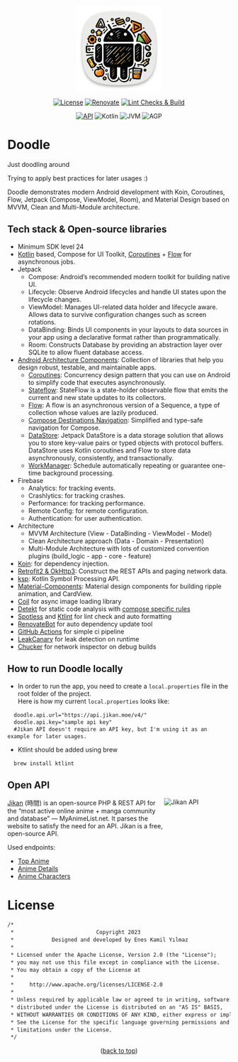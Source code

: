 <a name="readme-top"></a>

<p align="center">
  <a>
    <img src="app/src/main/res/mipmap-xxxhdpi/ic_launcher.png" alt="Doodle App Icon" >
  </a>
</p>

<p align="center">
  <a href="https://github.com/enesky/Doodle/blob/main/LICENSE"><img alt="License" src="https://img.shields.io/badge/License-Apache%202.0-blue.svg"/></a>
  <a href="https://renovatebot.com/"><img alt="Renovate" src="https://img.shields.io/badge/RenovateBot-enabled-light_green.svg"/></a>
  <a href="https://github.com/enesky/Doodle/actions/workflows/main.yml"><img alt="Lint Checks & Build" src="https://github.com/enesky/Doodle/actions/workflows/main.yml/badge.svg"/></a>
</p>

<p align="center">
  <a href="https://android-arsenal.com/api?level=24"><img alt="API" src="https://img.shields.io/badge/API-24%2B-brightgreen.svg?style=flat"/></a>
  <a><img alt="Kotlin" src="https://img.shields.io/badge/Kotlin-1.9.10-purple.svg?style=flat"/></a>
  <a><img alt="JVM" src="https://img.shields.io/badge/JVM-17-yellow.svg?style=flat"/></a>
  <a><img alt="AGP" src="https://img.shields.io/badge/AGP-8.3.0_alpha12-orange.svg?style=flat"/></a>
</p>

# Doodle

Just doodling around

Trying to apply best practices for later usages :)

Doodle demonstrates modern Android development with Koin, Coroutines, Flow, Jetpack (Compose, ViewModel, Room), and Material Design based on MVVM, Clean and Multi-Module architecture.

## Tech stack & Open-source libraries

- Minimum SDK level 24
- [Kotlin](https://kotlinlang.org/) based, Compose for UI Toolkit, [Coroutines](https://github.com/Kotlin/kotlinx.coroutines) + [Flow](https://kotlin.github.io/kotlinx.coroutines/kotlinx-coroutines-core/kotlinx.coroutines.flow/) for asynchronous jobs.
- Jetpack
    - Compose: Android’s recommended modern toolkit for building native UI. 
    - Lifecycle: Observe Android lifecycles and handle UI states upon the lifecycle changes.
    - ViewModel: Manages UI-related data holder and lifecycle aware. Allows data to survive configuration changes such as screen rotations.
    - DataBinding: Binds UI components in your layouts to data sources in your app using a declarative format rather than programmatically.
    - Room: Constructs Database by providing an abstraction layer over SQLite to allow fluent database access.
- [Android Architecture Components](https://developer.android.com/topic/libraries/architecture): Collection of libraries that help you design robust, testable, and maintainable apps.
    - [Coroutines](https://developer.android.com/kotlin/coroutines): Concurrency design pattern that you can use on Android to simplify code that executes asynchronously.
    - [Stateflow](https://developer.android.com/kotlin/flow/stateflow-and-sharedflow): StateFlow is a state-holder observable flow that emits the current and new state updates to its collectors.
    - [Flow](https://kotlinlang.org/docs/reference/coroutines/flow.html): A flow is an asynchronous version of a Sequence, a type of collection whose values are lazily produced.
    - [Compose Destinations Navigation](https://developer.android.com/jetpack/compose/navigation): Simplified and type-safe navigation for Compose.
    - [DataStore](https://developer.android.com/topic/libraries/architecture/datastore): Jetpack DataStore is a data storage solution that allows you to store key-value pairs or typed objects with protocol buffers. DataStore uses Kotlin coroutines and Flow to store data asynchronously,
      consistently, and transactionally.
    - [WorkManager](https://developer.android.com/topic/libraries/architecture/workmanager): Schedule automatically repeating or guarantee one-time background processing.
- Firebase
    - Analytics: for tracking events.
    - Crashlytics: for tracking crashes.
    - Performance: for tracking performance.
    - Remote Config: for remote configuration.
    - Authentication: for user authentication.
- Architecture
    - MVVM Architecture (View - DataBinding - ViewModel - Model)
    - Clean Architecture approach (Data - Domain - Presentation)
    - Multi-Module Architecture with lots of customized convention plugins (build_logic - app - core - feature)
- [Koin](https://insert-koin.io/): for dependency injection.
- [Retrofit2 & OkHttp3](https://github.com/square/retrofit): Construct the REST APIs and paging network data.
- [ksp](https://github.com/google/ksp): Kotlin Symbol Processing API.
- [Material-Components](https://github.com/material-components/material-components-android): Material design components for building ripple animation, and CardView.
- [Coil](https://github.com/coil-kt/coil) for async image loading library
- [Detekt](https://github.com/detekt/detekt) for static code analysis with [compose specific rules](https://github.com/mrmans0n/compose-rules/tree/main)
- [Spotless](https://github.com/diffplug/spotless) and [Ktlint](https://github.com/pinterest/ktlint) for lint check and auto formatting
- [RenovateBot](https://github.com/renovatebot/renovate) for auto dependency update tool
- [GitHub Actions](https://github.com/enesky/Doodle/actions) for simple ci pipeline
- [LeakCanary](https://github.com/square/leakcanary) for leak detection on runtime
- [Chucker](https://github.com/ChuckerTeam/chucker) for network inspector on debug builds

## How to run Doodle locally

- In order to run the app, you need to create a `local.properties` file in the root folder of the project.  
Here is how my current `local.properties` looks like:

```properties
  doodle.api.url="https://api.jikan.moe/v4/"
  doodle.api.key="sample api key" 
  #Jikan API doesn't require an API key, but I'm using it as an example for later usages.
```

- Ktlint should be added using brew

```console
  brew install ktlint
```

## Open API

<a href="https://jikan.moe/"><img align=right height=150 width= 150 alt="Jikan API" src="https://jikan.moe/assets/images/logo/jikan.logo.png"/></a>

[Jikan](https://jikan.moe/) (時間) is an open-source PHP & REST API for the “most active online anime + manga community and database” — MyAnimeList.net.
It parses the website to satisfy the need for an API.
Jikan is a free, open-source API.   

Used endpoints:  
- [Top Anime](https://api.jikan.moe/v4/top/anime/1/)  
- [Anime Details](https://api.jikan.moe/v4/anime/1)  
- [Anime Characters](https://api.jikan.moe/v4/anime/1/characters)  

# License
```xml
/*
 *                          Copyright 2023
 *            Designed and developed by Enes Kamil Yılmaz
 *
 * Licensed under the Apache License, Version 2.0 (the "License");
 * you may not use this file except in compliance with the License.
 * You may obtain a copy of the License at
 *
 *     http://www.apache.org/licenses/LICENSE-2.0
 *
 * Unless required by applicable law or agreed to in writing, software
 * distributed under the License is distributed on an "AS IS" BASIS,
 * WITHOUT WARRANTIES OR CONDITIONS OF ANY KIND, either express or implied.
 * See the License for the specific language governing permissions and
 * limitations under the License.
 */
```

<p align="center">(<a href="#readme-top">back to top</a>)</p>
